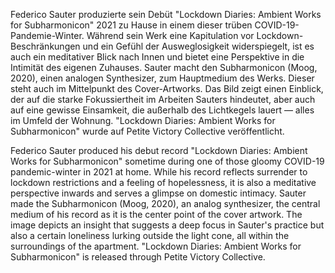 <!--
title: Artwork für Lockdown Diaries
title_translate: Artwork for Lockdown Diaries
date: 04-2023
links: https://federicosauter.bandcamp.com/album/lockdown-diaries-ambient-works-for-subharmonicon; https://www.petitevictorycollective.com/artists/federico-sauter
list: Digitale 2-Farben Illustration (Druck kompatibel), spezielles Dithering
list_translate: Digital 2-color illustration (print-compatible), custom dithering
jobs: 
jobs_translate: 
publishing: Federico Sauter (2023). Lockdown Diaries: Ambient Works for Subharmonicon. København: Petite Victory Collective.
-->
<div><p>Federico Sauter produzierte sein Debüt "Lockdown Diaries: Ambient Works for Subharmonicon" 2021 zu Hause in einem dieser trüben COVID-19-Pandemie-Winter. Während sein Werk eine Kapitulation vor Lockdown-Beschränkungen und ein Gefühl der Ausweglosigkeit widerspiegelt, ist es auch ein meditativer Blick nach Innen und bietet eine Perspektive in die Intimität des eigenen Zuhauses. Sauter macht den Subharmonicon (Moog, 2020), einen analogen Synthesizer, zum Hauptmedium des Werks. Dieser steht auch im Mittelpunkt des Cover-Artworks. Das Bild zeigt einen Einblick, der auf die starke Fokussiertheit im Arbeiten Sauters hindeutet, aber auch auf eine gewisse Einsamkeit, die außerhalb des Lichtkegels lauert — alles im Umfeld der Wohnung. "Lockdown Diaries: Ambient Works for Subharmonicon" wurde auf Petite Victory Collective veröffentlicht.</p>
<p class="translate">Federico Sauter produced his debut record "Lockdown Diaries: Ambient Works for Subharmonicon" sometime during one of those gloomy COVID-19 pandemic-winter in 2021 at home. While his record reflects surrender to lockdown restrictions and a feeling of hopelessness, it is also a meditative perspective inwards and serves a glimpse on domestic intimacy. Sauter made the Subharmonicon (Moog, 2020), an analog synthesizer, the central medium of his record as it is the center point of the cover artwork. The image depicts an insight that suggests a deep focus in Sauter's practice but also a certain loneliness lurking outside the light cone, all within the surroundings of the apartment. "Lockdown Diaries: Ambient Works for Subharmonicon" is released through Petite Victory Collective.</p></div>